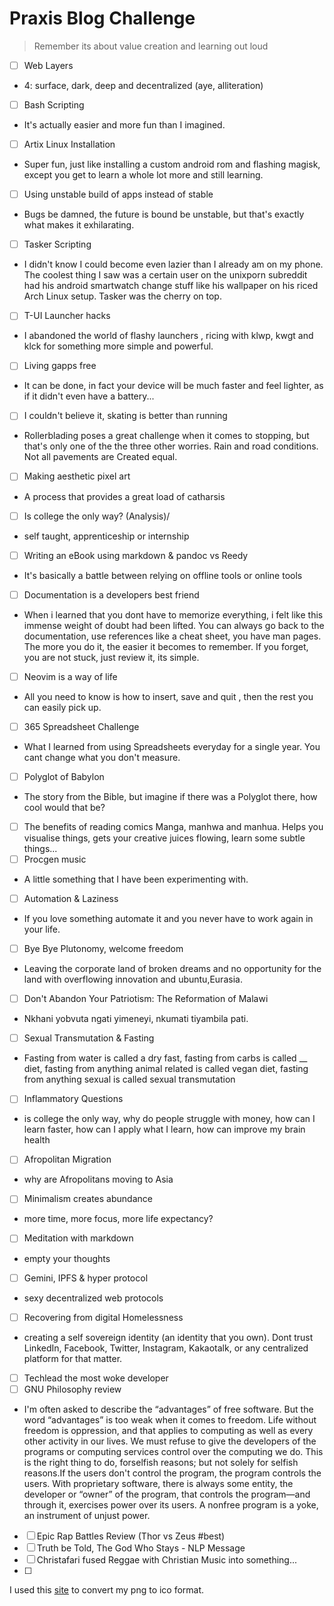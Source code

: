 # Praxis Blog Challenge
> Remember its about value creation and learning out loud

- [ ] Web Layers
- 4: surface, dark, deep and decentralized (aye, alliteration)
- [ ] Bash Scripting
- It's actually easier and more fun than I imagined.
- [ ] Artix Linux Installation
- Super fun, just like installing a custom android rom and flashing magisk, except you get to learn a whole lot more and still learning.
- [ ] Using unstable build of apps instead of stable
- Bugs be damned, the future is bound be unstable, but that's exactly what makes it exhilarating.
- [ ] Tasker Scripting
- I didn't know I could become even lazier than I already am on my phone. The coolest thing I saw was a certain user on the unixporn subreddit had his android smartwatch change stuff like his wallpaper on his riced Arch Linux setup. Tasker was the cherry on top.
- [ ] T-UI Launcher hacks
- I abandoned the world of flashy launchers , ricing with klwp, kwgt and klck for something more simple and powerful.
- [ ] Living gapps free
- It can be done, in fact your device will be much faster and feel lighter, as if it didn't even have a battery... 
- [ ] I couldn't believe it, skating is better than running
- Rollerblading poses a great challenge when it comes to stopping, but that's only one of the the three other worries. Rain and road conditions. Not all pavements are Created equal. 
- [ ] Making aesthetic pixel art
- A process that provides a great load of catharsis
- [ ]  Is college the only way? (Analysis)/
- self taught, apprenticeship or internship
- [ ] Writing an eBook using markdown & pandoc vs Reedy
- It's basically a battle between relying on offline tools or online tools
- [ ] Documentation is a developers best friend
- When i learned that you dont have to memorize everything, i felt like this immense weight of doubt had been lifted. You can always go back to the documentation, use references like a cheat sheet, you have man pages. The more you do it, the easier it becomes to remember. If you forget, you are not stuck, just review it, its simple.
- [ ] Neovim is a way of life
- All you need to know is how to insert, save and quit , then the rest you can easily pick up.
- [ ] 365 Spreadsheet Challenge
- What I learned from using Spreadsheets everyday for a single year. You cant change what you don't measure.
- [ ] Polyglot of Babylon
- The story from the Bible, but imagine if there was a Polyglot there, how cool would that be?
- [ ] The benefits of reading comics
Manga, manhwa and manhua. Helps you visualise things, gets your creative juices flowing, learn some subtle things...
- [ ] Procgen music
- A little something that I have been experimenting with. 
- [ ] Automation & Laziness
- If you love something automate it and you never have to work again in your life.
- [ ] Bye Bye Plutonomy, welcome freedom
- Leaving the corporate land of broken dreams and no opportunity for the land with overflowing innovation and ubuntu,Eurasia.
- [ ] Don't Abandon Your Patriotism: The Reformation of Malawi
- Nkhani yobvuta ngati yimeneyi, nkumati tiyambila pati.
- [ ] Sexual Transmutation & Fasting
- Fasting from water is called a dry fast, fasting from carbs is called __ diet, fasting from anything animal related is called vegan diet, fasting from anything sexual is called sexual transmutation
- [ ] Inflammatory Questions
- is college the only way, why do people struggle with money, how can I learn faster, how can I apply what I learn, how can improve my brain health
- [ ] Afropolitan Migration
- why are Afropolitans moving to Asia
- [ ] Minimalism creates abundance
- more time, more focus, more life expectancy?
- [ ] Meditation with markdown
- empty your thoughts
- [ ] Gemini, IPFS & hyper protocol
- sexy decentralized web protocols
- [ ] Recovering from digital Homelessness
- creating a self sovereign identity (an identity that you own). Dont trust LinkedIn, Facebook, Twitter, Instagram, Kakaotalk, or any centralized platform for that matter.
- [ ] Techlead the most woke developer
- [ ] GNU Philosophy review
- I'm often asked to describe the “advantages” of free software.  But the word “advantages” is too weak when it comes to freedom.  Life without freedom is oppression, and that applies to computing as well as every other activity in our lives.  We must refuse to give the developers of the programs or computing services control over the computing we do.  This is the right thing to do, forselfish reasons; but not solely for selfish reasons.If the users don't control the program, the program controls the users.  With proprietary software, there is always some entity, the
developer or “owner” of the program, that controls the program—and through it, exercises power over its users.  A nonfree program is a yoke, an instrument of unjust power.
- [ ] Epic Rap Battles Review (Thor vs Zeus #best)
- [ ] Truth be Told, The God Who Stays - NLP Message
- [ ] Christafari fused Reggae with Christian Music into something...
- [ ] 

I used this [site](https://favicon.io/favicon-converter/) to convert my png to ico format. 

<!-- Inviting someone over to eat Ramen in Asia is the equivalent to inviting someone over to Netflix and chill in the west. Its not primarily about the food or what displays on the television, but about the human connection. More so, the connection of reproductive organs for the sake of pleasure, not for procreation. -->

<!-- Orange Chicken,

Systematic Mastery

-->
